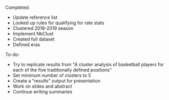 Completed:
- Update reference list
- Looked up rules for qualifying for rate stats
- Clustered 2018-2019 season
- Implement NbClust
- Created full dataset
- Defined eras

To-do:
- Try to replicate results from "A cluster analysis of basketball players for each of the five traditionally defined positions"
- Set minimum number of clusters to 5
- Create a "results" output for presentation
- Work on slides and abstract
- Continue writing summaries
